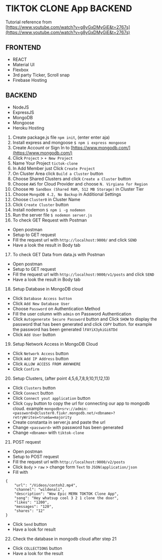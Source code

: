 # TIKTOK CLONE App BACKEND

Tutorial reference from<br/>
[https://www.youtube.com/watch?v=g8yGxDMyGiE&t=2767s](https://www.youtube.com/watch?v=g8yGxDMyGiE&t=2767s)

## FRONTEND

- REACT
- Material UI
- Flexbox
- 3rd party Ticker, Scroll snap
- Firebase Hosting

## BACKEND

- NodeJS
- ExpressJS
- MongoDB
- Mongoose
- Heroku Hosting

1. Create package.js file `npm init`, (enter enter aja)
2. Install express and mongoose `$ npm i express mongoose`
3. Create Account or Sign In to [https://www.mongodb.com/](https://www.mongodb.com/)
4. Click `Project` > `+ New Project`
5. Name Your Project `tictok-clone`
6. In Add Member just Click `Create Project`
7. On Cluster Area click `Build a Cluster` button
8. Choose Shared Clusters and click `Create a Cluster` button
9. Choose `AWS` for Cloud Provider and choose `N. Virgiana for Region`
10. Choose `M0 Sandbox (Shared RAM, 512 MB Storage)` in Cluster Tier
11. Choose `MongoDB 4.2, No Backup` in Additional Settings
12. Choose `Cluster0` in Cluster Name
13. Click `Create Cluster` button
14. Install nodemon `$ npm i -g nodemon`
15. Run the server file `$ nodemon server.js`
16. To check GET Request with Postman

- Open postman
- Setup to GET request
- Fill the request url with `http://localhost:9000/` and click `SEND`
- Have a look the result in Body tab

17. To check GET Data from data.js with Postman

- Open postman
- Setup to GET request
- Fill the request url with `http://localhost:9000/v1/posts` and click `SEND`
- Have a look the result in Body tab

18. Setup Database in MongoDB cloud

- Click `Database Access button`
- Click `Add New Database User`
- Choose `Password` on Authentication Method
- Fill the user column with `admin` on Password Authentication
- Click `Autogenerate Secure Password` button and Click `SHOW` to display the password that has been generated and click `COPY` button. for example the password has been generated `lFAYiX3ykiGi6TDd`
- Click `Add User` button

19. Setup Network Access in MongoDB Cloud

- Click `Network Access` button
- Click `Add IP Address` button
- Click `ALLOW ACCESS FROM ANYWHERE`
- Click `Confirm`

20. Setup Clusters, (after point 4,5,6,7,8,9,10,11,12,13)

- Click `Clusters` button
- Click `Connect` button
- Click `Connect yout application` button
- Click `Copy` button to copy the url for connecting our app to mongodb cloud. example `mongodb+srv://admin:<password>@cluster0.fiukr.mongodb.net/<dbname>?retryWrites=true&w=majority`
- Create constanta in server.js and paste the url
- Change `<password>` with password has been generated
- Change `<dbname>` with `tiktok-clone`

21. POST request

- Open postman
- Setup to POST request
- Fill the request url with `http://localhost:9000/v2/posts`
- Click `Body` > `raw` > change form `Text` to `JSON(application/json`
- Fill with

```
{
	"url": "/Videos/contoh2.mp4",
	"channel": "wildenali",
	"description": "Wow Epic MERN TOKTOK Clone App",
	"song": "Hey whatsup cool 3 2 1 clone the door",
	"likes": "1200",
	"messages": "120",
	"shares": "12"
}
```

- Click `Send` button
- Have a look for result

22. Check the database in mongodb cloud after step 21

- Click `COLLECTIONS` button
- Have a look for the result
